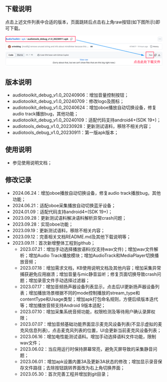 ## 下载说明
 点击上述文件列表中合适的版本，页面跳转后点击右上角raw按钮(如下图所示)即可下载。

 ![img](https://github.com/arieshfut/AudioToolkit/blob/main/docs/imgs/download.png)


## 版本说明
 - audiotoolkit_debug_v1.0_20240906：增加音量控制按钮；
 - audiotoolkit_debug_v1.0_20240709：修改logo及图标；
 - audiotoolkit_debug_v1.0_20240624：增加oboe播放自动切换设备，修复audio track播放bug，其他功能；
 - audiotoolkit_debug_v1.0_20240109：适配代码支持android4+(SDK 19+)；
 - audiotools_debug_v1.0_20230928：更新测试语料，移除不相关内容；
 - audiotools_debug_v1.0_20230911：第一版apk版本；

## 使用说明
 - 参见使用说明文档；

## 修改记录
* 2024.06.24：增加oboe播放自动切换设备，修复audio track播放bug，其他功能；
* 2024.06.21：适配oboe采集播放自动切换蓝牙设备；
* 2024.01.09：适配代码支持android4+(SDK 19+)；
* 2023.09.28：更新测试语料解决语料解析异常crash问题；
* 2023.09.28：实现oboe功能；
* 2023.09.19：更新测试语料，移除不相关内容；
* 2023.09.12：完善相关文档README.md及其他下载说明等；
* 2023.09.11：首次新增整体工程到github；
  * 2023.07.21：增加手动选择播放语料(仅支持wav文件)；增加wav文件解析；增加Audio Track播放模块；增加AudioTrack和MediaPlayer切换播放音频；
  * 2023.07.18：增加需求文档，KB使用说明文档及其他内容；增加采集异常捕获避免应用崩溃；增加音量与mic静音监听；修复页面切换导致crash问题；增加录音文件手动选择过滤器；
  * 2023.07.17：增加音频扬声器设备列表显示，点击后UI更新扬声器设备列表；增加播放场景根据不同的mode控制播放的stream_type和contentType和Usage类型；增加apk打包命名规则，方便后续版本迭代等；增加播放音频支持Android 9版本适配；
  * 2023.07.10：增加采集系统音频功能，权限检测及等待用户确认录屏权限；
  * 2023.07.07：增加音频基础功能界面显示麦克风设备列表(不显示虚拟的麦克风信息列表)，点击麦克风列表的位置，UI会更新当前麦克风设备列表；
  * 2023.06.16：增加电性能测试语料。增加手动选择语料文件功能，限制wav文件；
  * 2023.06.02：当应用运行时保持屏幕常亮，避免灭屏导致的采集静音问题；
  * 2023.06.01：增加apk设置内置3A及更新3A状态的修改；增加显示录音保存文件路径；去除按钮跳转界面改为右上角切换界面；
  * 2023.05.30：首次完善工程并增加到git目录；
